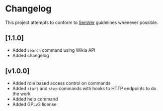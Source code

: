 # Changelog
This project attempts to conform to [SemVer](https://semver.org/) guidelines whenever possible.

## [1.1.0]
* Added `search` command using Wikia API
* Added changelog

## [v1.0.0]
* Added role based access control on commands
* Added `start` and `stop` commands with hooks to HTTP endpoints to do the work
* Added help command
* Added GPLv3 license